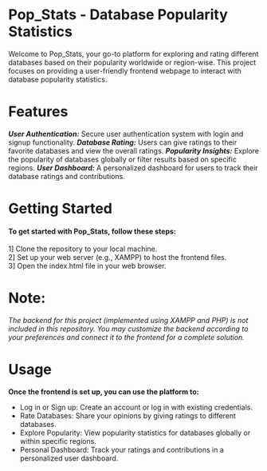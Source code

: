 # Pop_Stats - Database Popularity Statistics
Welcome to Pop_Stats, your go-to platform for exploring and rating different databases based on their popularity worldwide or region-wise. This project focuses on providing a user-friendly frontend webpage to interact with database popularity statistics.

# Features
*****User Authentication:***** Secure user authentication system with login and signup functionality.
*****Database Rating:***** Users can give ratings to their favorite databases and view the overall ratings.
*****Popularity Insights:***** Explore the popularity of databases globally or filter results based on specific regions.
*****User Dashboard:***** A personalized dashboard for users to track their database ratings and contributions.

# Getting Started
#### To get started with Pop_Stats, follow these steps:

 1] Clone the repository to your local machine.  
 2] Set up your web server (e.g., XAMPP) to host the frontend files.  
 3] Open the index.html file in your web browser.  

# Note:
*The backend for this project (implemented using XAMPP and PHP) is not included in this repository. You may customize the backend according to your preferences and connect it to the frontend for a complete solution.*

# Usage
****Once the frontend is set up, you can use the platform to:****

- Log in or Sign up: Create an account or log in with existing credentials.
- Rate Databases: Share your opinions by giving ratings to different databases.
- Explore Popularity: View popularity statistics for databases globally or within specific regions.
- Personal Dashboard: Track your ratings and contributions in a personalized user dashboard.
